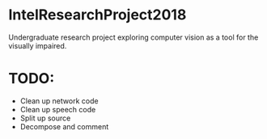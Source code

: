 # IntelResearchProject2018
Undergraduate research project exploring computer vision as a tool for the visually impaired.

# TODO:
 - Clean up network code
 - Clean up speech code
 - Split up source
 - Decompose and comment
